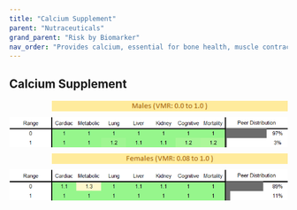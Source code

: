```yaml
---
title: "Calcium Supplement"
parent: "Nutraceuticals"
grand_parent: "Risk by Biomarker"
nav_order: "Provides calcium, essential for bone health, muscle contraction, and nerve function. Used to prevent osteoporosis and support bone strength."
---
```



## Calcium Supplement




<div style="display: flex; flex-direction: column; gap: 10px;">

  <img src="/assets/images/vmrbiomarker_calcium_supplement__male.png" alt="Calcium Supplement VMR Male" style="margin-left: 15%">
  <img src="/assets/images/rr_calcium_supplement__male.png" alt="Calcium Supplement RR Male">

  <img src="/assets/images/vmrbiomarker_calcium_supplement__female.png" alt="Calcium Supplement VMR Female" style="margin-left: 15%; ">
  <img src="/assets/images/rr_calcium_supplement__female.png" alt="Calcium Supplement RR Female">

</div>



